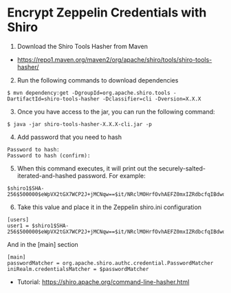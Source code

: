 # Encrypt Zeppelin Credentials with Shiro

1. Download the Shiro Tools Hasher from Maven
  - https://repo1.maven.org/maven2/org/apache/shiro/tools/shiro-tools-hasher/

2. Run the following commands to download dependencies
```
$ mvn dependency:get -DgroupId=org.apache.shiro.tools -DartifactId=shiro-tools-hasher -Dclassifier=cli -Dversion=X.X.X
```

3. Once you have access to the jar, you can run the following command:
```
$ java -jar shiro-tools-hasher-X.X.X-cli.jar -p
```
4. Add password that you need to hash
```
Password to hash:
Password to hash (confirm):
```
5. When this command executes, it will print out the securely-salted-iterated-and-hashed password. For example:
```
$shiro1$SHA-256$500000$eWpVX2tGX7WCP2J+jMCNqw==$it/NRclMOHrfOvhAEFZ0mxIZRdbcfqIBdwdwdDXW2dM=
```
6. Take this value and place it in the Zeppelin shiro.ini configuration
```
[users]
user1 = $shiro1$SHA-256$500000$eWpVX2tGX7WCP2J+jMCNqw==$it/NRclMOHrfOvhAEFZ0mxIZRdbcfqIBdwdwdDXW2dM=
```
  And in the [main] section
```
[main]
passwordMatcher = org.apache.shiro.authc.credential.PasswordMatcher
iniRealm.credentialsMatcher = $passwordMatcher
```

- Tutorial: https://shiro.apache.org/command-line-hasher.html
